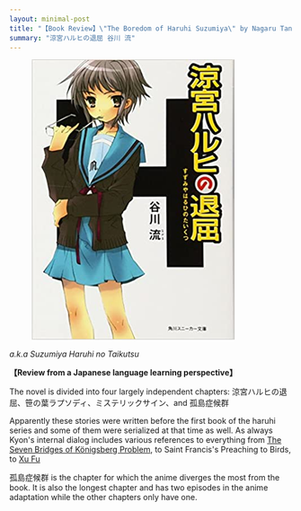 ```yaml
---
layout: minimal-post
title: "【Book Review】\"The Boredom of Haruhi Suzumiya\" by Nagaru Tanigawa："
summary: "涼宮ハルヒの退屈 谷川 流"
---
```


<figure class="right">
<img src="/images/taikutu.jpeg"/>
</figure>

*a.k.a Suzumiya Haruhi no Taikutsu*

**【Review from a Japanese language learning perspective】**

The novel is divided into four largely independent chapters:  涼宮ハルヒの退屈、笹の葉ラプソディ、ミステリックサイン、and 孤島症候群

Apparently these stories were written before the first book of the haruhi series and some of them were serialized at 
that time as well.  As always Kyon's internal dialog includes various references to everything from 
[The Seven Bridges of Königsberg Problem](https://en.wikipedia.org/wiki/Seven_Bridges_of_Königsberg), to Saint 
Francis's Preaching to Birds, to [Xu Fu](https://en.wikipedia.org/wiki/Xu_Fu)

孤島症候群 is the chapter for which the anime diverges the most from the book. It is also the longest chapter and has two
episodes in the anime adaptation while the other chapters only have one.
